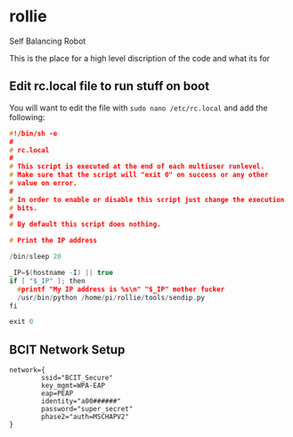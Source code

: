# rollie
Self Balancing Robot


This is the place for a high level discription of the code and what its for



## Edit rc.local file to run stuff on boot

You will want to edit the file with `sudo nano /etc/rc.local` and add the following:

```c
#!/bin/sh -e
#
# rc.local
#
# This script is executed at the end of each multiuser runlevel.
# Make sure that the script will "exit 0" on success or any other
# value on error.
#
# In order to enable or disable this script just change the execution
# bits.
#
# By default this script does nothing.

# Print the IP address

/bin/sleep 20

_IP=$(hostname -I) || true
if [ "$_IP" ]; then
  #printf "My IP address is %s\n" "$_IP" mother fucker
  /usr/bin/python /home/pi/rollie/tools/sendip.py
fi

exit 0 
```

## BCIT Network Setup
```
network={
        ssid="BCIT_Secure"
        key_mgmt=WPA-EAP
        eap=PEAP
        identity="a00######"
        password="super_secret"
        phase2="auth=MSCHAPV2"
}
```
